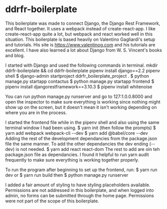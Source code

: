 # ddrfr-boilerplate

This boilerplate was made to connect Django, the Django Rest Framework, and React together. It uses a webpack instead of
create-react-app. I like create-react-app quite a lot, but webpack and react worked well in this situation. This boilerplate 
is based heavily on Valentino Gagliardi's setup and tutorials. His site is https://www.valentinog.com and his tutorials are
excellent. I have also learned a lot about Django from W. S. Vincent's books and blog.

I started with Django and used the following commands in terminal.
mkdir ddrfr-boilerplate && cd ddrfr-boilerplate
pipenv install django==2.2
pipenv shell
$ django-admin startproject ddrfr_boilerplate_project .
$ python manage.py startapp contactus
$ python manage.py startapp frontend
$ pipenv install djangorestframework==3.10.3
$ pipenv install whitenoise

You can run python manage.py runserver and go to 127:1.0.0.8000 and open the inspector to make sure everything is working 
since nothing might show up on the screen, but it doesn't mean it isn't working depending on where you are in the process.

I started the frontend file while in the pipenv shell and also using the same terminal window I had been using.
$ yarn init 
(then follow the prompts)
$ yarn add webpack webpack-cli --dev
$ yarn add @babel/core --dev
Adding the rest of the development dependancies from the package.json file the same manner. To add the other dependancies
the dev ending (--dev) is not needed.
$ yarn add react react-dom 
The rest to add are oin teh package.json file as dependancies. 
I found it helpful to run yarn audit frequently to make sure everything is working together properly.

To run the program after beginning to set up the frontend, run:
$ yarn run dev 
or 
$ yarn run build
then 
$ python manage.py runserver

I added a fair amount of styling to have styling placeholders available. Permissions are not addressed in this boilerplate,
and when logged into admin, no forms can be submitted through the home page. Permissions were not part of the scope of this
boilerplate. 
